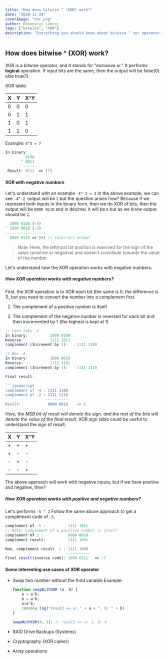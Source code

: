 ```yaml
---
title: "How does bitwise ^ (XOR) work?"
date: "2020-11-24"
coverImage: "xor.png"
author: Kheenvraj Lomror
tags: ["bitwise", "XOR"]
description: "Everything you should know about bitwise ^ xor operator."
---
```

## How does bitwise ^ (XOR) work?

XOR is a bitwise operator, and it stands for "exclusive or." It performs **logical** operation. If input bits are the same, then the output will be false(0) else true(1).

XOR table:

|       X         |Y|X^Y|
|----------------|-------------------------------|-----------------------------|
|0|0|0|
|0|1|1|
|1|0|1|
|1|1|0|
				
									
Example:  `4^3 = 7`
```javascript
In binary: 
	     0100
	   ^ 0011
	    ------
 Result: 0111  => (7)
```
#### XOR with negative numbers
Let's understand with an example `-4^-2 = 2`
In the above example, we can see `-4^-2 `output will be `2`
but the question arises how? Because if we represent both inputs in the binary form, then we do XOR of bits, then the output will be `0000 0110` and in decimal, it will be `6` but as we know output should be `2`.

```javascript
  1000 0100 (-4)
^ 1000 0010 (-2)
------------------
  0000 0110 => (6) // incorrect output
```

> Note: Here, the leftmost bit position is reserved for the sign of the
> value (positive or negative) and doesn't contribute towards the value of the number.



 Let's understand how the XOR operation works with negative numbers.
##### How XOR operation works with negative numbers?
First, the XOR operation is to XOR each bit (the same is 0, the difference is 1), but you need to convert the number into a complement first.

1. The complement of a positive number is itself

2. The complement of the negative number is reversed for each bit and then incremented by 1 (the highest is kept at 1)
```javascript
// Lets take -4
In binary: 			1000 0100
Reverse: 			1111 1011
complement (Increment by 1): 	1111 1100

// Now -2
In binary: 			1000 0010
Reverse: 			1111 1101
complement (Increment by 1): 	1111 1110

Final result:

```javascript
complement of -4 : 1111 1100
complement of -2 : 1111 1110
                  -----------
Result:            0000 0010 	=> 2
```

*Here, the MSB bit of result will denote the sign, and the rest of the bits will denote the value of the final result.*
XOR sign table could be useful to understand the sign of result:

|       X         |Y|X^Y|
|----------------|-------------------------------|-----------------------------|
|+|+|+|
|+|-|-|
|-|+|-|
|-|-|+|
				

The above approach will work with negative inputs, but if we have positive and negative, then? 
##### How XOR operation works with positive and negative numbers?
Let's performs `-5 ^ 2`
Follow the same above approach to get a complement code of `-5`.

```javascript
complement of -5 :          1111 1011
// Note: complement of a positive number is itself
complement of 2 :           0000 0010  
complement result:          1111 1001

Now, complement result -1 : 1111 1000
                           -----------
Final result(inverse code): 1000 0111   => -7
```


#### Some interesting use cases of XOR operator 
- Swap two number without the third variable
Example:
    ```javascript
    function swapWithXOR (a, b) {
        a = a^b;
        b = a^b;
        a=a^b;
        console.log("result => a: " + a + ", b: " + b)
    }

    swapWithXOR(4, 1); // result => a: 1, b: 4
    ```

- RAID Drive Backups (Systems)
- Cryptography (XOR cipher)
- Array operations

